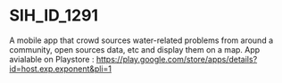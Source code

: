 # SIH_ID_1291
A mobile app that crowd sources water-related problems from around a community, open sources data, etc and display them on a map.
App avialable on Playstore : https://play.google.com/store/apps/details?id=host.exp.exponent&pli=1
